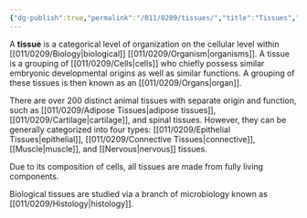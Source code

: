 ```yaml
---
{"dg-publish":true,"permalink":"/011/0209/tissues/","title":"Tissues","tags":["BIOL422"],"created":"2024-10-03T23:07:28.000-07:00","updated":"2025-01-22T00:57:26.743-08:00"}
---
```


A **tissue** is a categorical level of organization on the cellular level within [[011/0209/Biology\|biological]] [[011/0209/Organism\|organisms]]. A tissue is a grouping of [[011/0209/Cells\|cells]] who chiefly possess similar embryonic developmental origins as well as similar functions. A grouping of these tissues is then known as an [[011/0209/Organs\|organ]].

There are over 200 distinct animal tissues with separate origin and function, such as [[011/0209/Adipose Tissues\|adipose tissues]], [[011/0209/Cartilage\|cartilage]], and spinal tissues. However, they can be generally categorized into four types: [[011/0209/Epithelial Tissues\|epithelial]], [[011/0209/Connective Tissues\|connective]], [[Muscle\|muscle]], and [[Nervous\|nervous]] tissues.

Due to its composition of cells, all tissues are made from fully living components.

Biological tissues are studied via a branch of microbiology known as [[011/0209/Histology\|histology]].